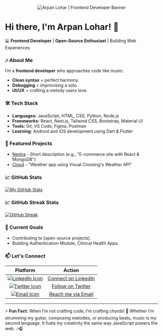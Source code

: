 <p align="center">
  <img 
    src="https://capsule-render.vercel.app/api?type=waving&height=300&color=gradient&text=Arpan%20Lohar&fontSize=70&fontAlign=50&fontAlignY=40&desc=Frontend%20Developer%20%7C%20Open%20Source%20Enthusiast%20%7C%20Learning%20Flutter&descSize=20&animation=twinkling"
    alt="Arpan Lohar | Frontend Developer Banner"
    style="max-width: 100%; height: auto;"
  />
</p>

# Hi there, I'm Arpan Lohar! 👋

💻 **Frontend Developer** | **Open-Source Enthusiast** | Building Web Experiences

### 🎶 About Me

I’m a **frontend developer** who approaches code like music:

- **Clean syntax** = perfect harmony.
- **Debugging** = improvising a solo.
- **UI/UX** = crafting a melody users love.

### 🛠️ Tech Stack

- **Languages:** JavaScript, HTML, CSS, Python, Node.js
- **Frameworks:** React, Next.js, Tailwind CSS, Bootstrap, Material UI
- **Tools:** Git, VS Code, Figma, Postman
- **Learning:** Android and iOS development using Dart & Flutter

### 🚀 Featured Projects

- [Nextra](https://github.com/yourusername/repo) - Short description (e.g., "E-commerce site with React & MongoDB")
- [Cloud](https://github.com/yourusername/repo) - "Weather app using Visual Crossing's Weather API"

### 📈 GitHub Stats

[![My GitHub Stats](https://github-readme-stats.vercel.app/api?username=devarpanlohar&show_icons=true&theme=radical)](https://github.com/devarpanlohar)

### 📈 GitHub Streak Stats

[![GitHub Streak](https://github-readme-streak-stats.herokuapp.com?user=devarpanlohar&theme=blueberry)](https://git.io/streak-stats)

### 🌱 Current Goals

- Contributing to [open-source projects].
- Building Authentication Module, Clinical Health Apps.

### 📫 Let's Connect

| Platform | Action |
|:-------------:|:------:|
| [![LinkedIn Icon](https://img.icons8.com/fluency/18/linkedin.png)](https://www.linkedin.com/in/yourprofile) | [Connect on LinkedIn](https://www.linkedin.com/in/yourprofile) |
| [![Twitter Icon](https://img.icons8.com/ios-filled/18/twitterx--v1.png)](https://twitter.com/yourhandle)   | [Follow on Twitter](https://twitter.com/yourhandle)             |
| [![Email Icon](https://img.icons8.com/emoji/18/e-mail.png)](mailto:devarpanlohar@gmail.com)           | [Reach me via Email](mailto:devarpanlohar@gmail.com)            |

---

⚡ **Fun Fact:** When I’m not crafting code, I’m crafting chords! 🎸 Whether I’m strumming my guitar, composing melodies, or producing beats, music is my second language. It fuels my creativity the same way JavaScript powers the web. 🎶🎧
